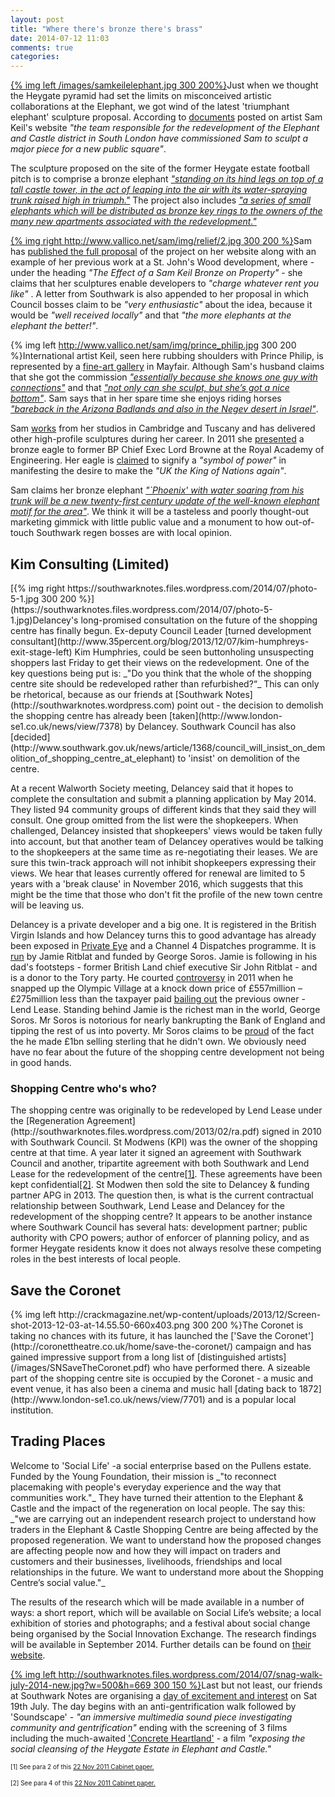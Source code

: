```yaml
---
layout: post
title: "Where there's bronze there's brass"
date: 2014-07-12 11:03
comments: true
categories: 
---
```

[{% img left /images/samkeilelephant.jpg 300 200%}](/images/samkeilelephant.jpg)Just when we thought the Heygate pyramid had set the limits on misconceived artistic collaborations at the Elephant, we got wind of the latest 'triumphant elephant' sculpture proposal.
According to [documents](/images/samkeil_bio_2010.pdf) posted on artist Sam Keil's website _"the team responsible for the redevelopment of the Elephant and Castle district in South London have commissioned Sam to sculpt a major piece for a new public square"_.

The sculpture proposed on the site of the former Heygate estate football pitch is to comprise a bronze elephant [_"standing on its hind legs on top of a tall castle tower, in the act of leaping into the air with its water-spraying trunk raised high in triumph."_](https://southwarknotes.files.wordpress.com/2014/07/keil_elephant.pdf) The project also includes [_"a series of small elephants which will be distributed as bronze key rings to the owners of the many new apartments associated with the redevelopment."_](/images/samkeil_bio_2010.pdf)

[{% img right http://www.vallico.net/sam/img/relief/2.jpg 300 200 %}](http://www.vallico.net/sam/img/relief/2.jpg)Sam has [published the full proposal](https://southwarknotes.files.wordpress.com/2014/07/keil_elephant.pdf) of the project on her website along with an example of her previous work at a St. John's Wood development, where - under the heading _"The Effect of a Sam Keil Bronze on Property"_ - she claims that her sculptures enable developers to _"charge whatever rent you like"_ . A letter from Southwark is also appended to her proposal in which Council bosses claim to be _"very enthusiastic"_ about the idea, because it would be _"well received locally"_ and that _"the more elephants at the elephant the better!"_.     

{% img left http://www.vallico.net/sam/img/prince_philip.jpg 300 200 %}International artist Keil, seen here rubbing shoulders with Prince Philip, is represented by a [fine-art gallery](http://www.whpatterson.com/) in Mayfair. Although Sam's husband claims that she got the commission [_"essentially because she knows one guy with connections"_](http://www.barganews.com/blogs/towler/?p=37) and that [_"not only can she sculpt, but she’s got a nice bottom"_](http://www.barganews.com/blogs/towler/?p=37). Sam says that in her spare time she enjoys riding horses [_"bareback in the Arizona Badlands and also in the Negev desert in Israel"_](/images/samkeil_bio_2010.pdf).  

Sam [works](http://www.vallico.net/sam/biography.html) from her studios in Cambridge and Tuscany and has delivered other high-profile sculptures during her career. In 2011 she [presented](http://www.vallico.net/sam/docs/ft.pdf) a bronze eagle to former BP Chief Exec Lord Browne at the Royal Academy of Engineering. Her eagle is [claimed](http://www.vallico.net/sam/docs/mike_towler_royal_academy.txt) to signify a _"symbol of power"_ in manifesting the desire to make the _"UK the King of Nations again"_.  

Sam claims her bronze elephant [_"`Phoenix' with water soaring from his trunk will be a new twenty-first century update of the well-known elephant motif for the area"_](/images/samkeil_bio_2010.pdf). We think it will be a tasteless and poorly thought-out marketing gimmick with little public value and a monument to how out-of-touch Southwark regen bosses are with local opinion.  

<h2>Kim Consulting (Limited)</h2>
[{% img right https://southwarknotes.files.wordpress.com/2014/07/photo-5-1.jpg 300 200 %}](https://southwarknotes.files.wordpress.com/2014/07/photo-5-1.jpg)Delancey's long-promised consultation on the future of the shopping centre has finally begun. Ex-deputy Council Leader [turned development consultant](http://www.35percent.org/blog/2013/12/07/kim-humphreys-exit-stage-left) Kim Humphries, could be seen buttonholing unsuspecting shoppers last Friday to get their views on the redevelopment. One of the key questions being put is: _"Do you think that the whole of the shopping centre site should be redeveloped rather than refurbished?“_ This can only be rhetorical, because as our friends at [Southwark Notes](http://southwarknotes.wordpress.com) point out - the decision to demolish the shopping centre has already been [taken](http://www.london-se1.co.uk/news/view/7378) by Delancey. Southwark Council has also [decided](http://www.southwark.gov.uk/news/article/1368/council_will_insist_on_demolition_of_shopping_centre_at_elephant) to 'insist' on demolition of the centre. 

At a recent Walworth Society meeting, Delancey said that it hopes to complete the consultation and submit a planning application by May 2014. They listed 94 community groups of different kinds that they said they will consult. One group omitted from the list were the shopkeepers. When challenged, Delancey insisted that shopkeepers' views would be taken fully into account, but that another team of Delancey operatives would be talking to the shopkeepers at the same time as re-negotiating their leases. We are sure this twin-track approach will not inhibit shopkeepers expressing their views. We hear that leases currently offered for renewal are limited to 5 years with a 'break clause' in November 2016, which suggests that this might be the time that those who don't fit the profile of the new town centre will be leaving us. 

Delancey is a private developer and a big one. It is registered in the British Virgin Islands and how Delancey turns this to good advantage has already been exposed in [Private Eye](/images/PrivateEyeNo1311.pdf) and a Channel 4 Dispatches programme. It is [run](http://www.telegraph.co.uk/finance/newsbysector/constructionandproperty/8606978/Minerva-deal-sees-Jamie-Ritblat-follow-in-fathers-property-footsteps.html) by Jamie Ritblat and funded by George Soros. Jamie is following in his dad's footsteps - former British Land chief executive Sir John Ritblat - and is a donor to the Tory party. He courted [controversy](http://www.dailymail.co.uk/news/article-2041229/Tory-donor-Jamie-Ritblat-snaps-Olympic-Village-knock-price--costing-275m.html) in 2011 when he snapped up the Olympic Village at a knock down price of £557million – £275million less than the taxpayer paid [bailing out](http://www.thelondonmagazine.co.uk/property-experts/expert-opinions/the-olympic-village.html) the previous owner - Lend Lease. Standing behind Jamie is the richest man in the world, George Soros. Mr Soros is notorious for nearly bankrupting the Bank of England and tipping the rest of us into poverty. Mr Soros claims to be [proud](http://www.theguardian.com/business/2012/sep/13/black-wednesday-20-years-pound-erm) of the fact the he made £1bn selling sterling that he didn't own. We obviously need have no fear about the future of the shopping centre development not being in good hands. 

<h3>Shopping Centre who's who?</h3>
The shopping centre was originally to be redeveloped by Lend Lease under the [Regeneration Agreement](http://southwarknotes.files.wordpress.com/2013/02/ra.pdf) signed in 2010 with Southwark Council. St Modwens (KPI) was the owner of the shopping centre at that time. A year later it signed an agreement with Southwark Council and another, tripartite agreement with both Southwark and Lend Lease for the redevelopment of the centre<a href="#footnote-1">[1]</a>. These agreements have been kept confidential<a href="#footnote-2">[2]</a>. St Modwen then sold the site to Delancey & funding partner APG in 2013. The question then, is what is the current contractual relationship between Southwark, Lend Lease and Delancey for the redevelopment of the shopping centre? It appears to be another instance where Southwark Council has several hats: development partner; public authority with CPO powers; author of enforcer of planning policy, and as former Heygate residents know it does not always resolve these competing roles in the best interests of local people.

<h2>Save the Coronet</h2>
{% img left http://crackmagazine.net/wp-content/uploads/2013/12/Screen-shot-2013-12-03-at-14.55.50-660x403.png 300 200 %}The Coronet is taking no chances with its future, it has launched the ['Save the Coronet'](http://coronettheatre.co.uk/home/save-the-coronet/) campaign and has gained impressive support from a long list of [distinguished artists](/images/SNSaveTheCoronet.pdf) who have performed there. A sizeable part of the shopping centre site is occupied by the Coronet - a music and event venue, it has also been a cinema and music hall [dating back to 1872](http://www.london-se1.co.uk/news/view/7701) and is a popular local institution.  


<h2>Trading Places</h2>
Welcome to 'Social Life' -a social enterprise based on the Pullens estate. Funded by the Young Foundation, their mission is _"to reconnect placemaking with people's everyday experience and the way that communities work."_ They have turned their attention to the Elephant & Castle and the impact of the regeneration on local people. The say this: _"we are carrying out an independent research project to understand how traders in the Elephant & Castle Shopping Centre are being affected by the proposed regeneration. We want to understand how the proposed changes are affecting people now and how they will impact on traders and customers and their businesses, livelihoods, friendships and local relationships in the future. We want to understand more about the Shopping Centre’s social value."_ 

The results of the research which will be made available in a number of ways: a short report, which will be available on Social Life’s website; a local exhibition of stories and photographs; and a festival about social change being organised by the Social Innovation Exchange. The research findings will be available in September 2014. Further details can be found on [their website](http://www.social-life.co/blog/post/Trading_Places_Elephant_and_Castle_regen/).

[{% img left http://southwarknotes.files.wordpress.com/2014/07/snag-walk-july-2014-new.jpg?w=500&h=669 300 150 %}](http://southwarknotes.files.wordpress.com/2014/07/snag-walk-july-2014-new.jpg)Last but not least, our friends at Southwark Notes are organising a [day of excitement and interest](http://southwarknotes.wordpress.com/2014/07/06/regeneration-rip-the-elephant-sat-19th-july-walk-sound-films/) on Sat 19th July. The day begins with an anti-gentrification walk followed by 'Soundscape' - _"an immersive multimedia sound piece investigating community and gentrification"_ ending with the screening of 3 films including the much-awaited ['Concrete Heartland'](http://concreteheartland.info) - a film _"exposing the social cleansing of the Heygate Estate in Elephant and Castle."_

<font size="1"><p id="footnote-1">[1] See para 2 of this [22 Nov 2011 Cabinet paper.](http://moderngov.southwarksites.com/mgConvert2Pdf.aspx?ID=5663&T=9)</p></font>
<font size="1"><p id="footnote-2">[2] See para 4 of this [22 Nov 2011 Cabinet paper.](http://moderngov.southwarksites.com/mgConvert2Pdf.aspx?ID=5663&T=9)   </p></font>

 




